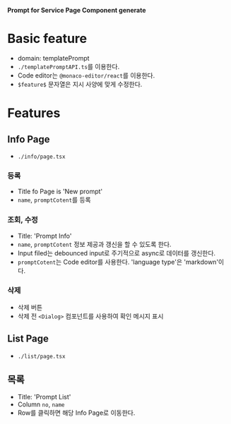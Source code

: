 **Prompt for Service Page Component generate**

# Basic feature

- domain: templatePrompt
- `./templatePromptAPI.ts`를 이용한다.
- Code editor는 `@monaco-editor/react`를 이용한다.
- `$feature$` 문자열은 지시 사양에 맞게 수정한다.

# Features

## Info Page

- `./info/page.tsx`

### 등록

- Title fo Page is 'New prompt'
- `name`, `promptCotent`를 등록

### 조회, 수정

- Title: 'Prompt Info'
- `name`, `promptCotent` 정보 제공과 갱신을 할 수 있도록 한다.
- Input filed는 debounced input로 주기적으로 async로 데이터를 갱신한다.
- `promptCotent`는 Code editor를 사용한다. 'language type'은 'markdown'이다.

### 삭제

- 삭제 버튼
- 삭제 전 `<Dialog>` 컴포넌트를 사용하여 확인 메시지 표시

## List Page

- `./list/page.tsx`

## 목록

- Title: 'Prompt List'
- Column `no`, `name`
- Row를 클릭하면 해당 Info Page로 이동한다.
